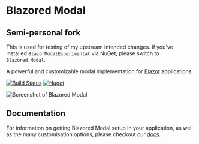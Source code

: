 # Blazored Modal

## Semi-personal fork
This is used for testing of my upstream intended changes. If you've installed `BlazorModalExperimental` via NuGet, please switch to `Blazored.Modal`.

A powerful and customizable modal implementation for [Blazor](https://blazor.net) applications.

[![Build Status](https://github.com/Blazored/Modal/workflows/Build%20&%20Test%20Main/badge.svg)](https://github.com/Blazored/Modal/actions?query=workflow%3A%22Build+%26+Test+Main%22)
[![Nuget](https://img.shields.io/nuget/v/blazored.modal.svg)](https://www.nuget.org/packages/Blazored.Modal/)

![Screenshot of Blazored Modal](https://user-images.githubusercontent.com/6171719/205016381-79dd5c65-8090-4bac-91e9-b4aee6e246d6.png)

## Documentation
For information on getting Blazored Modal setup in your application, as well as the many customisation options, please checkout our [docs](https://blazored.github.io/Modal/).
